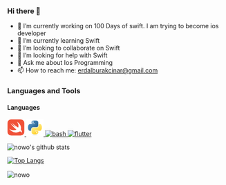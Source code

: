 ### Hi there 👋




- 🔭 I’m currently working on 100 Days of swift. I am trying to become ios developer
- 🌱 I’m currently learning Swift
- 👯 I’m looking to collaborate on Swift
- 🤔 I’m looking for help with Swift
- 💬 Ask me about Ios Programming
- 📫 How to reach me: erdalburakcinar@gmail.com

<h3 align="left">Languages and Tools</h3>

<h4 align="left">Languages</h4>

<p align="left"> 
 <a href="https://developer.apple.com/swift/" target="_blank"> <img src="https://raw.githubusercontent.com/devicons/devicon/master/icons/swift/swift-original.svg" alt="swift" width="40" height="40"/> </a>
<a href="https://www.python.org" target="_blank"> <img src="https://raw.githubusercontent.com/devicons/devicon/master/icons/python/python-original.svg" alt="python" width="40" height="40"/> </a>
<a href="https://golang.org/" target="_blank"> <img src="https://www.startpage.com/av/proxy-image?piurl=https%3A%2F%2Fencrypted-tbn0.gstatic.com%2Fimages%3Fq%3Dtbn%3AANd9GcRxmXUXUMr3Rv8pqz7odWm3AeWOirXjPf5y--TGBXes2Tmtr17r%26s&sp=1624947470T56f933eb5f0fb6b06240d0a3bee4d2b60b686593b5cbe455d7e637fa3042965f" alt="bash" width="40" height="40"/> </a>
<a href="https://flutter.dev/" target="_blank"> <img src="https://www.startpage.com/av/proxy-image?piurl=https%3A%2F%2Fpbs.twimg.com%2Fprofile_images%2F1187814172307800064%2FMhnwJbxw_400x400.jpg&sp=1624950995Tc7b33b4f3dfe9a67dc29c61b5f903ab7ee1ac0e857116d07871e66d404952a04" alt="flutter" width="40" height="40"/> </a>
 


![nowo's github stats](https://github-readme-stats.vercel.app/api?username=nowo&count_private=true&show_icons=true&theme=radical)


[![Top Langs](https://github-readme-stats.vercel.app/api/top-langs/?username=nowo&count_private=true&layout=compact)](https://github.com/anuraghazra/github-readme-stats)


<p><img align="center" src="https://github-readme-streak-stats.herokuapp.com/?user=nowo&" alt="nowo" /></p>
